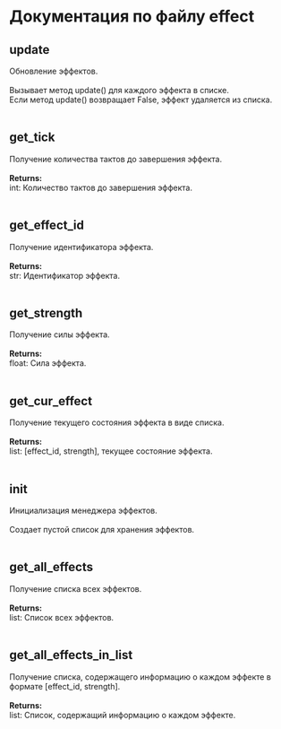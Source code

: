 # Документация по файлу effect

## update<br>
Обновление эффектов.<br>
<br>
Вызывает метод update() для каждого эффекта в списке.<br>
Если метод update() возвращает False, эффект удаляется из списка.<br>
<br>
## get_tick<br>
Получение количества тактов до завершения эффекта.<br>
<br>
**Returns:**<br>
int: Количество тактов до завершения эффекта.<br>
<br>
## get_effect_id<br>
Получение идентификатора эффекта.<br>
<br>
**Returns:**<br>
str: Идентификатор эффекта.<br>
<br>
## get_strength<br>
Получение силы эффекта.<br>
<br>
**Returns:**<br>
float: Сила эффекта.<br>
<br>
## get_cur_effect<br>
Получение текущего состояния эффекта в виде списка.<br>
<br>
**Returns:**<br>
list: [effect_id, strength], текущее состояние эффекта.<br>
<br>
## __init__<br>
Инициализация менеджера эффектов.<br>
<br>
Создает пустой список для хранения эффектов.<br>
<br>
## get_all_effects<br>
Получение списка всех эффектов.<br>
<br>
**Returns:**<br>
list: Список всех эффектов.<br>
<br>
## get_all_effects_in_list<br>
Получение списка, содержащего информацию о каждом эффекте в формате [effect_id, strength].<br>
<br>
**Returns:**<br>
list: Список, содержащий информацию о каждом эффекте.<br>
<br>
